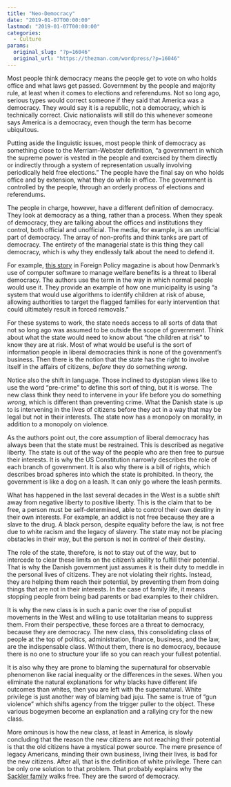 ```yaml
---
title: "Neo-Democracy"
date: "2019-01-07T00:00:00"
lastmod: "2019-01-07T00:00:00"
categories:
  - Culture
params:
  original_slug: "?p=16046"
  original_url: "https://thezman.com/wordpress/?p=16046"
---
```


Most people think democracy means the people get to vote on who holds
office and what laws get passed. Government by the people and majority
rule, at least when it comes to elections and referendums. Not so long
ago, serious types would correct someone if they said that America was a
democracy. They would say it is a republic, not a democracy, which is
technically correct. Civic nationalists will still do this whenever
someone says America is a democracy, even though the term has become
ubiquitous.

Putting aside the linguistic issues, most people think of democracy as
something close to the Merriam-Webster definition, “a government in
which the supreme power is vested in the people and exercised by them
directly or indirectly through a system of representation usually
involving periodically held free elections.” The people have the final
say on who holds office and by extension, what they do while in office.
The government is controlled by the people, through an orderly process
of elections and referendums.

The people in charge, however, have a different definition of democracy.
They look at democracy as a thing, rather than a process. When they
speak of democracy, they are talking about the offices and institutions
they control, both official and unofficial. The media, for example, is
an unofficial part of democracy. The array of non-profits and think
tanks are part of democracy. The entirety of the managerial state is
this thing they call democracy, which is why they endlessly talk about
the need to defend it.

For example, [this
story](https://foreignpolicy.com/2018/12/25/the-welfare-state-is-committing-suicide-by-artificial-intelligence/)
in Foreign Policy magazine is about how Denmark’s use of computer
software to manage welfare benefits is a threat to liberal democracy.
The authors use the term in the way in which normal people would use it.
They provide an example of how one municipality is using “a system that
would use algorithms to identify children at risk of abuse, allowing
authorities to target the flagged families for early intervention that
could ultimately result in forced removals.”

For these systems to work, the state needs access to all sorts of data
that not so long ago was assumed to be outside the scope of government.
Think about what the state would need to know about “the children at
risk” to know they are at risk. Most of what would be useful is the sort
of information people in liberal democracies think is none of the
government’s business. Then there is the notion that the state has the
right to involve itself in the affairs of citizens, *before* they do
something *wrong*.

Notice also the shift in language. Those inclined to dystopian views
like to use the word “pre-crime” to define this sort of thing, but it is
worse. The new class think they need to intervene in your life before
you do something *wrong*, which is different than preventing crime. What
the Danish state is up to is intervening in the lives of citizens before
they act in a way that may be legal but not in their interests. The
state now has a monopoly on morality, in addition to a monopoly on
violence.

As the authors point out, the core assumption of liberal democracy has
always been that the state must be restrained. This is described as
negative liberty. The state is out of the way of the people who are then
free to pursue their interests. It is why the US Constitution narrowly
describes the role of each branch of government. It is also why there is
a bill of rights, which describes broad spheres into which the state is
prohibited. In theory, the government is like a dog on a leash. It can
only go where the leash permits.

What has happened in the last several decades in the West is a subtle
shift away from negative liberty to positive liberty. This is the claim
that to be free, a person must be self-determined, able to control their
own destiny in their own interests. For example, an addict is not free
because they are a slave to the drug. A black person, despite equality
before the law, is not free due to white racism and the legacy of
slavery. The state may not be placing obstacles in their way, but the
person is not in control of their destiny.

The role of the state, therefore, is not to stay out of the way, but to
intercede to clear these limits on the citizen’s ability to fulfill
their potential. That is why the Danish government just assumes it is
their duty to meddle in the personal lives of citizens. They are not
violating their rights. Instead, they are helping them reach their
potential, by preventing them from doing things that are not in their
interests. In the case of family life, it means stopping people from
being bad parents or bad examples to their children.

It is why the new class is in such a panic over the rise of populist
movements in the West and willing to use totalitarian means to suppress
them. From their perspective, these forces are a threat to democracy,
because they are democracy. The new class, this consolidating class of
people at the top of politics, administration, finance, business, and
the law, are the indispensable class. Without them, there is no
democracy, because there is no one to structure your life so you can
reach your fullest potential.

It is also why they are prone to blaming the supernatural for observable
phenomenon like racial inequality or the differences in the sexes. When
you eliminate the natural explanations for why blacks have different
life outcomes than whites, then you are left with the supernatural.
White privilege is just another way of blaming bad juju. The same is
true of “gun violence” which shifts agency from the trigger puller to
the object. These various bogeymen become an explanation and a rallying
cry for the new class.

More ominous is how the new class, at least in America, is slowly
concluding that the reason the new citizens are not reaching their
potential is that the old citizens have a mystical power source. The
mere presence of legacy Americans, minding their own business, living
their lives, is bad for the new citizens. After all, that is the
definition of white privilege. There can be only one solution to that
problem. That probably explains why the [Sackler
family](https://www.newyorker.com/magazine/2017/10/30/the-family-that-built-an-empire-of-pain)
walks free. They are the sword of democracy.
